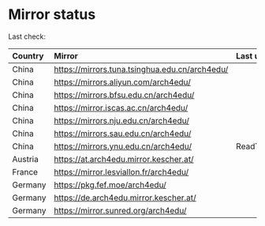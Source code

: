 <script src="./time.js"></script>
# Mirror status
Last check: <script type="text/javascript">localize(1682954287.1132693);</script>

|Country|Mirror|Last update|
|:------|:-----|:----------|
|China|https://mirrors.tuna.tsinghua.edu.cn/arch4edu/|<script type="text/javascript">localize(1682879263);</script>|
|China|https://mirrors.aliyun.com/arch4edu/|<script type="text/javascript">localize(1682836207);</script>|
|China|https://mirrors.bfsu.edu.cn/arch4edu/|<script type="text/javascript">localize(1682879263);</script>|
|China|https://mirror.iscas.ac.cn/arch4edu/|<script type="text/javascript">localize(1682879263);</script>|
|China|https://mirrors.nju.edu.cn/arch4edu/|<script type="text/javascript">localize(1682879263);</script>|
|China|https://mirrors.sau.edu.cn/arch4edu/|<script type="text/javascript">localize(1673850842);</script>|
|China|https://mirrors.ynu.edu.cn/arch4edu/|ReadTimeout|
|Austria|https://at.arch4edu.mirror.kescher.at/|<script type="text/javascript">localize(1682879263);</script>|
|France|https://mirror.lesviallon.fr/arch4edu/|<script type="text/javascript">localize(1682879263);</script>|
|Germany|https://pkg.fef.moe/arch4edu/|<script type="text/javascript">localize(1682879263);</script>|
|Germany|https://de.arch4edu.mirror.kescher.at/|<script type="text/javascript">localize(1682879263);</script>|
|Germany|https://mirror.sunred.org/arch4edu/|<script type="text/javascript">localize(1682879263);</script>|

<script src="./tablefilter/tablefilter.js"></script>
<script src="./table.js"></script>